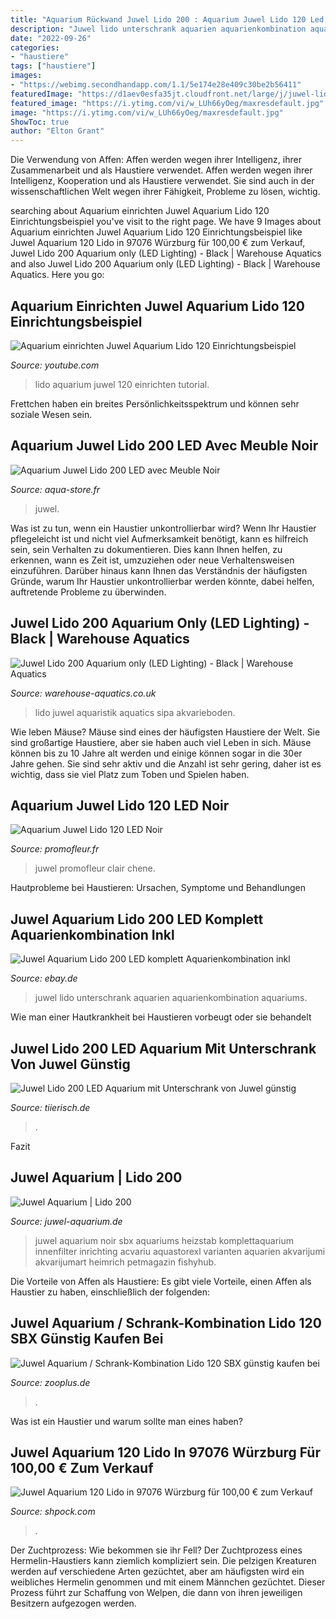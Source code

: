 ```yaml
---
title: "Aquarium Rückwand Juwel Lido 200 : Aquarium Juwel Lido 120 Led Noir"
description: "Juwel lido unterschrank aquarien aquarienkombination aquariums"
date: "2022-09-26"
categories:
- "haustiere"
tags: ["haustiere"]
images:
- "https://webimg.secondhandapp.com/1.1/5e174e28e409c30be2b56411"
featuredImage: "https://d1aev0esfa35jt.cloudfront.net/large/j/juwel-lido-200-led-aquarium-mit-unterschrank-1531424801.jpg"
featured_image: "https://i.ytimg.com/vi/w_LUh66yOeg/maxresdefault.jpg"
image: "https://i.ytimg.com/vi/w_LUh66yOeg/maxresdefault.jpg"
ShowToc: true
author: "Elton Grant"
---
```



Die Verwendung von Affen: Affen werden wegen ihrer Intelligenz, ihrer Zusammenarbeit und als Haustiere verwendet.
Affen werden wegen ihrer Intelligenz, Kooperation und als Haustiere verwendet. Sie sind auch in der wissenschaftlichen Welt wegen ihrer Fähigkeit, Probleme zu lösen, wichtig.

	

		
searching about Aquarium einrichten Juwel Aquarium Lido 120 Einrichtungsbeispiel you've visit to the right page. We have 9 Images about Aquarium einrichten Juwel Aquarium Lido 120 Einrichtungsbeispiel like Juwel Aquarium 120 Lido in 97076 Würzburg für 100,00 € zum Verkauf, Juwel Lido 200 Aquarium only (LED Lighting) - Black | Warehouse Aquatics and also Juwel Lido 200 Aquarium only (LED Lighting) - Black | Warehouse Aquatics. Here you go:
		
    
## Aquarium Einrichten Juwel Aquarium Lido 120 Einrichtungsbeispiel

<img loading=lazy src="https://i.ytimg.com/vi/w_LUh66yOeg/maxresdefault.jpg" onerror="this.onerror=null;this.src='https://tse1.mm.bing.net/th?id=OIP.2mk44BxU97fnIIz_NIkk7AHaEK&amp;pid=15.1';" alt="Aquarium einrichten Juwel Aquarium Lido 120 Einrichtungsbeispiel">

_Source: youtube.com_

>lido aquarium juwel 120 einrichten tutorial. 

	

Frettchen haben ein breites Persönlichkeitsspektrum und können sehr soziale Wesen sein.

    
## Aquarium Juwel Lido 200 LED Avec Meuble Noir

<img loading=lazy src="http://www.aqua-store.fr/21941-58161-large/aquarium-juwel-lido-200-led-meuble-noir.jpg" onerror="this.onerror=null;this.src='https://tse4.mm.bing.net/th?id=OIP.SBcw-5skgbmkAa-ED-_8sAHaHf&amp;pid=15.1';" alt="Aquarium Juwel Lido 200 LED avec Meuble Noir">

_Source: aqua-store.fr_

>juwel. 

	

Was ist zu tun, wenn ein Haustier unkontrollierbar wird?
Wenn Ihr Haustier pflegeleicht ist und nicht viel Aufmerksamkeit benötigt, kann es hilfreich sein, sein Verhalten zu dokumentieren. Dies kann Ihnen helfen, zu erkennen, wann es Zeit ist, umzuziehen oder neue Verhaltensweisen einzuführen. Darüber hinaus kann Ihnen das Verständnis der häufigsten Gründe, warum Ihr Haustier unkontrollierbar werden könnte, dabei helfen, auftretende Probleme zu überwinden.

    
## Juwel Lido 200 Aquarium Only (LED Lighting) - Black | Warehouse Aquatics

<img loading=lazy src="https://cdn.warehouse-aquatics.co.uk/media/catalog/product/cache/1/image/800x800/9df78eab33525d08d6e5fb8d27136e95/4/0/4022573119305__2_.jpg" onerror="this.onerror=null;this.src='https://tse4.mm.bing.net/th?id=OIP.q-xCHdTlK5UUcevqSML-RQHaHa&amp;pid=15.1';" alt="Juwel Lido 200 Aquarium only (LED Lighting) - Black | Warehouse Aquatics">

_Source: warehouse-aquatics.co.uk_

>lido juwel aquaristik aquatics sipa akvarieboden. 

	

Wie leben Mäuse?
Mäuse sind eines der häufigsten Haustiere der Welt. Sie sind großartige Haustiere, aber sie haben auch viel Leben in sich. Mäuse können bis zu 10 Jahre alt werden und einige können sogar in die 30er Jahre gehen. Sie sind sehr aktiv und die Anzahl ist sehr gering, daher ist es wichtig, dass sie viel Platz zum Toben und Spielen haben.

    
## Aquarium Juwel Lido 120 LED Noir

<img loading=lazy src="https://www.promofleur.fr/843-large_default/aquarium-juwel-lido-120-noir.jpg" onerror="this.onerror=null;this.src='https://tse2.mm.bing.net/th?id=OIP.8ImN-S7cS2wk04R0rqjqiQHaHa&amp;pid=15.1';" alt="Aquarium Juwel Lido 120 LED Noir">

_Source: promofleur.fr_

>juwel promofleur clair chene. 

	

Hautprobleme bei Haustieren: Ursachen, Symptome und Behandlungen

    
## Juwel Aquarium Lido 200 LED Komplett Aquarienkombination Inkl

<img loading=lazy src="https://i.ebayimg.com/images/g/kDMAAOSwFV9XyBRU/s-l300.jpg" onerror="this.onerror=null;this.src='https://tse4.mm.bing.net/th?id=OIP.TdfFTEZk8Imz0XoDUmBnBgAAAA&amp;pid=15.1';" alt="Juwel Aquarium Lido 200 LED komplett Aquarienkombination inkl">

_Source: ebay.de_

>juwel lido unterschrank aquarien aquarienkombination aquariums. 

	

Wie man einer Hautkrankheit bei Haustieren vorbeugt oder sie behandelt

    
## Juwel Lido 200 LED Aquarium Mit Unterschrank Von Juwel Günstig

<img loading=lazy src="https://d1aev0esfa35jt.cloudfront.net/large/j/juwel-lido-200-led-aquarium-mit-unterschrank-1531424801.jpg" onerror="this.onerror=null;this.src='https://tse1.mm.bing.net/th?id=OIP.yKn6FSXdJPDW8jrnKWRWQwHaHa&amp;pid=15.1';" alt="Juwel Lido 200 LED Aquarium mit Unterschrank von Juwel günstig">

_Source: tiierisch.de_

>. 

	

Fazit

    
## Juwel Aquarium | Lido 200

<img loading=lazy src="https://www.juwel-aquarium.de/out/media/360/360_degree_galleries/lido_line/lido_200_black/lido200schwarz-small-01.jpg" onerror="this.onerror=null;this.src='https://tse3.mm.bing.net/th?id=OIP.NFYU9GdhNWVzQlwHbh4eUgHaHa&amp;pid=15.1';" alt="Juwel Aquarium | Lido 200">

_Source: juwel-aquarium.de_

>juwel aquarium noir sbx aquariums heizstab komplettaquarium innenfilter inrichting acvariu aquastorexl varianten aquarien akvarijumi akvarijumart heimrich petmagazin fishyhub. 

	

Die Vorteile von Affen als Haustiere: Es gibt viele Vorteile, einen Affen als Haustier zu haben, einschließlich der folgenden:

    
## Juwel Aquarium / Schrank-Kombination Lido 120 SBX Günstig Kaufen Bei

<img loading=lazy src="https://shop-cdn-m.mediazs.com/bilder/juwel/aquarium/kombination/lido/led/sbx/6/400/19359_juwel_ak_lido120_hs_03_6.jpg" onerror="this.onerror=null;this.src='https://tse4.mm.bing.net/th?id=OIP.kZSVBCxhgK78sCOf1U8SiAAAAA&amp;pid=15.1';" alt="Juwel Aquarium / Schrank-Kombination Lido 120 SBX günstig kaufen bei">

_Source: zooplus.de_

>. 

	

Was ist ein Haustier und warum sollte man eines haben?

    
## Juwel Aquarium 120 Lido In 97076 Würzburg Für 100,00 € Zum Verkauf

<img loading=lazy src="https://webimg.secondhandapp.com/1.1/5e174e28e409c30be2b56411" onerror="this.onerror=null;this.src='https://tse1.mm.bing.net/th?id=OIP.dYvCxDAfh5Q1muvlK8TCuQHaJ4&amp;pid=15.1';" alt="Juwel Aquarium 120 Lido in 97076 Würzburg für 100,00 € zum Verkauf">

_Source: shpock.com_

>. 

	

Der Zuchtprozess: Wie bekommen sie ihr Fell?
Der Zuchtprozess eines Hermelin-Haustiers kann ziemlich kompliziert sein. Die pelzigen Kreaturen werden auf verschiedene Arten gezüchtet, aber am häufigsten wird ein weibliches Hermelin genommen und mit einem Männchen gezüchtet. Dieser Prozess führt zur Schaffung von Welpen, die dann von ihren jeweiligen Besitzern aufgezogen werden.

